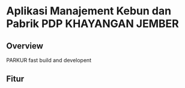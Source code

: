 # **Aplikasi Manajement Kebun dan Pabrik PDP KHAYANGAN JEMBER**

## **Overview**

PARKUR fast build and developent

## **Fitur**
